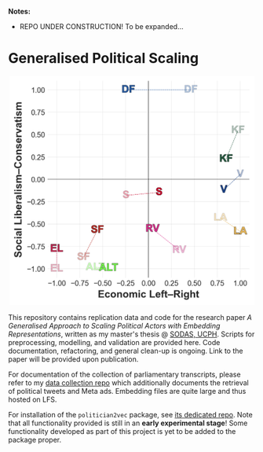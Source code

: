 **Notes:**
- REPO UNDER CONSTRUCTION! To be expanded...

# Generalised Political Scaling

<center><img src="imgs/proj-2d-ideo.png" title="'Political Compass', comparing embedding-based estimates of the ideological positions of Danish political parties to corresponidng expert ratings." width="500"></center>

This repository contains replication data and code for the research paper *A Generalised Approach to Scaling Political Actors with Embedding Representations*, written as my master's thesis @ [SODAS, UCPH](https://sodas.ku.dk/). Scripts for preprocessing, modelling, and validation are provided here. Code documentation, refactoring, and general clean-up is ongoing. Link to the paper will be provided upon publication.

For documentation of the collection of parliamentary transcripts, please refer to my [data collection repo](https://github.com/mathiasbruun/DCPA) which additionally documents the retrieval of political tweets and Meta ads. Embedding files are quite large and thus hosted on LFS.

For installation of the `politician2vec` package, see [its dedicated repo](https://github.com/mathiasbruun/politician2vec). Note that all functionality provided is still in an **early experimental stage**! Some functionality developed as part of this project is yet to be added to the package proper.

